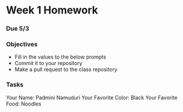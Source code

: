 # Week 1 Homework
### Due 5/3
### Objectives
- Fill in the values to the below prompts
- Commit it to your repository
- Make a pull request to the class repository

### Tasks
Your Name:  Padmini Namuduri
Your Favorite Color:  Black
Your Favorite Food:  Noodles

